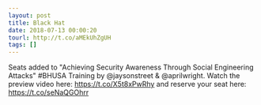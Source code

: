 ```yaml
---
layout: post
title: Black Hat
date: 2018-07-13 00:00:20
tourl: http://t.co/aMEkUhZgUH
tags: []
---
```

Seats added to "Achieving Security Awareness Through Social Engineering Attacks"  #BHUSA Training by @jaysonstreet &amp; @aprilwright. Watch the preview video here: https://t.co/X5t8xPwRhy and reserve your seat here: https://t.co/seNaQGOhrr